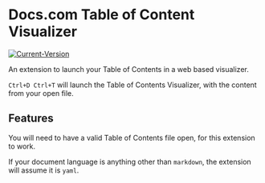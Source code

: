 # Docs.com Table of Content Visualizer

[![Current-Version](https://vsmarketplacebadge.apphb.com/version/cillroy.docs-toc.svg)](https://marketplace.visualstudio.com/items?itemName=cillroy.docs-toc)

An extension to launch your Table of Contents in a web based visualizer.

`Ctrl+D Ctrl+T` will launch the Table of Contents Visualizer, with the content from your open file.

## Features

You will need to have a valid Table of Contents file open, for this extension to work.

If your document language is anything other than `markdown`, the extension will assume it is `yaml`.
